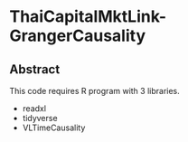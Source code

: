 # ThaiCapitalMktLink-GrangerCausality

## Abstract




This code requires R program with 3 libraries.
- readxl
- tidyverse
- VLTimeCausality

